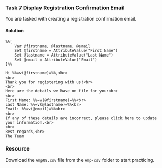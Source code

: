 ### Task 7  Display Registration Confirmation Email

You are tasked with creating a registration confirmation email.

#### Solution
```ampscript
%%[
    Var @firstname, @lastname, @email
    Set @firstname = AttributeValue("First Name")
    Set @lastname = AttributeValue("Last Name")
    Set @email = AttributeValue("Email")
]%%

Hi %%=v(@firstname)=%%,<br>
<br>
Thank you for registering with us!<br>
<br>
Here are the details we have on file for you:<br>
<br>
First Name: %%=v(@firstname)=%%<br>
Last Name: %%=v(@lastname)=%%<br>
Email: %%=v(@email)=%%<br>
<br>
If any of these details are incorrect, please click here to update your information.<br>
<br>
Best regards,<br>
The Team
```
### Resource

Download the `Amp09.csv` file from the `Amp-csv` folder to start practicing.



